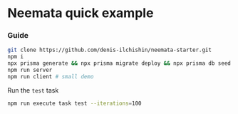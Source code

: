 # Neemata quick example

### Guide

```Bash
git clone https://github.com/denis-ilchishin/neemata-starter.git
npm i
npx prisma generate && npx prisma migrate deploy && npx prisma db seed
npm run server
npm run client # small demo
```

Run the `test` task

```Bash
npm run execute task test --iterations=100
```
